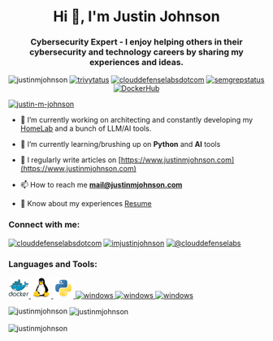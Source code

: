 <h1 align="center">Hi 👋, I'm Justin Johnson</h1>
<h3 align="center">Cybersecurity Expert - I enjoy helping others in their cybersecurity and technology careers by sharing my experiences and ideas.</h3>

<p align="center"> <img src="https://komarev.com/ghpvc/?username=justinmjohnson&label=Profile%20views&color=0e75b6&style=flat" alt="justinmjohnson" /> 
<a href="https://semgrep.dev/"> <img src="https://img.shields.io/badge/Trivy_status-Monitored-aqua" alt="trivytatus"></a>
<a href="https://twitter.com/clouddefenselabsdotcom" target="blank"><img src="https://img.shields.io/twitter/follow/clouddefenselabsdotcom?logo=twitter&style=for-the-badge" alt="clouddefenselabsdotcom" /></a>
<a href="https://semgrep.dev/"> <img src="https://img.shields.io/badge/Semgrep_status-Monitored-green" alt="semgrepstatus"> </a>
<a href="https://hub.docker.com/u/clouddefenselabs" target="blank"><img src="https://img.shields.io/badge/dockerhub-images-success.svg?logo=Docker" alt="DockerHub"></a></p>
<p align="left"> <a href="https://github.com/ryo-ma/github-profile-trophy"><img src="justin-m-johnson" alt="justin-m-johnson" /></a> </p>




- 🔭 I’m currently working on architecting and constantly developing my [HomeLab](https://github.com/justinmjohnson/homelab) and a bunch of LLM/AI tools.

- 🌱 I’m currently learning/brushing up on **Python** and **AI** tools

- 📝 I regularly write articles on [https://www.justinmjohnson.com](https://www.justinmjohnson.com)

- 📫 How to reach me **mail@justinmjohnson.com**

- 📄 Know about my experiences [Resume](https://github.com/justin-m-johnson/justin-m-johnson.github.io/blob/main/assets/resume.pdf)

<h3 align="left">Connect with me:</h3>
<p align="left">
<a href="https://twitter.com/clouddefenselabsdotcom" target="blank"><img align="center" src="https://raw.githubusercontent.com/rahuldkjain/github-profile-readme-generator/master/src/images/icons/Social/twitter.svg" alt="clouddefenselabsdotcom" height="30" width="40" /></a>
<a href="https://linkedin.com/in/imjustinjohnson" target="blank"><img align="center" src="https://raw.githubusercontent.com/rahuldkjain/github-profile-readme-generator/master/src/images/icons/Social/linked-in-alt.svg" alt="imjustinjohnson" height="30" width="40" /></a>
<a href="https://www.youtube.com/c/@clouddefenselabs" target="blank"><img align="center" src="https://raw.githubusercontent.com/rahuldkjain/github-profile-readme-generator/master/src/images/icons/Social/youtube.svg" alt="@clouddefenselabs" height="30" width="40" /></a>
</p>

<h3 align="left">Languages and Tools:</h3>
<p align="left"> <a href="https://www.docker.com/" target="_blank" rel="noreferrer"> <img src="https://raw.githubusercontent.com/devicons/devicon/master/icons/docker/docker-original-wordmark.svg" alt="docker" width="40" height="40"/> </a> <a href="https://www.linux.org/" target="_blank" rel="noreferrer"> <img src="https://raw.githubusercontent.com/devicons/devicon/master/icons/linux/linux-original.svg" alt="linux" width="40" height="40"/> </a> <a href="https://www.python.org" target="_blank" rel="noreferrer"> <img src="https://raw.githubusercontent.com/devicons/devicon/master/icons/python/python-original.svg" alt="python" width="40" height="40"/> </a> <a href="https://www.microsoft.com" target="_blank" rel="noreferrer"> <img src="https://www.svgrepo.com/download/303223/microsoft-windows-22-logo.svg" alt="windows" width="40" height="40"> </a> <a href="https://learn.microsoft.com/en-us/powershell/" target="_blank" rel="noreferrer"> <img src="https://www.svgrepo.com/download/373992/powershell.svg" alt="windows" width="40" height="40">  <a href="https://www.gnu.org/software/bash/" target="_blank" rel="noreferrer"> <img src="https://www.svgrepo.com/download/353475/bash.svg" alt="windows" width="40" height="40"></a></p>

<p><img align="left" src="https://github-readme-stats.vercel.app/api/top-langs?username=justinmjohnson&show_icons=true&locale=en&layout=compact" alt="justinmjohnson" /></p>

<p>&nbsp;<img align="center" src="https://github-readme-stats.vercel.app/api?username=justinmjohnson&show_icons=true&locale=en" alt="justinmjohnson" /></p>

<p><img align="center" src="https://github-readme-streak-stats.herokuapp.com/?user=justinmjohnson&" alt="justinmjohnson" /></p>
